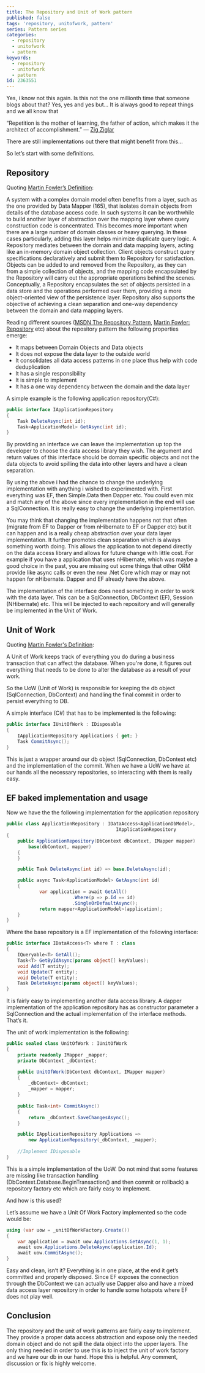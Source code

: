 ```yaml
---
title: The Repository and Unit of Work pattern
published: false
tags: 'repository, unitofwork, pattern'
series: Pattern series
categories:
  - repository
  - unitofwork
  - pattern
keywords:
  - repository
  - unitofwork
  - pattern
id: 2363551
---
```


Yes, i know not this again. Is this not the one millionth time that someone blogs about that?
Yes, yes and yes but…
It is always good to repeat things and we all know that

“Repetition is the mother of learning, the father of action, which makes it the architect of accomplishment.” ― [Zig Ziglar](https://en.wikipedia.org/wiki/Zig_Ziglar)

There are still implementations out there that might benefit from this…

So let’s start with some definitions.

## Repository

Quoting [Martin Fowler’s Definition](http://martinfowler.com/eaaCatalog/repository.html):

A system with a complex domain model often benefits from a layer, such as the one provided by Data Mapper (165),
that isolates domain objects from details of the database access code. In such systems it can be worthwhile to build another layer of abstraction
over the mapping layer where query construction code is concentrated. This becomes more important when there are a large number of domain classes or heavy querying.
In these cases particularly, adding this layer helps minimize duplicate query logic. A Repository mediates between the domain and data mapping layers,
acting like an in-memory domain object collection. Client objects construct query specifications declaratively and submit them to Repository for satisfaction.
Objects can be added to and removed from the Repository, as they can from a simple collection of objects, and the mapping code encapsulated by the Repository
will carry out the appropriate operations behind the scenes. Conceptually, a Repository encapsulates the set of objects persisted in a data store and the operations
performed over them, providing a more object-oriented view of the persistence layer. Repository also supports the objective of achieving a clean separation and
one-way dependency between the domain and data mapping layers.

Reading different sources ([MSDN The Repository Pattern](https://msdn.microsoft.com/en-us/library/ff649690.aspx),
[Martin Fowler: Repository](http://martinfowler.com/eaaCatalog/repository.html) etc) about the repository pattern the following properties emerge:

* It maps between Domain Objects and Data objects
* It does not expose the data layer to the outside world
* It consolidates all data access patterns in one place thus help with code deduplication
* It has a single responsibility
* It is simple to implement
* It has a one way dependency between the domain and the data layer

A simple example is the following application repository(C#):

```csharp
public interface IApplicationRepository
{
    Task DeleteAsync(int id);
    Task<ApplicationModel> GetAsync(int id);
}
```

By providing an interface we can leave the implementation up top the developer to choose the data access library they wish.
The argument and return values of this interface should be domain specific objects and not the data objects to avoid spilling the data
into other layers and have a clean separation.

By using the above i had the chance to change the underlying implementation with anything i wished to experimented with.
First everything was EF, then Simple.Data then Dapper etc. You could even mix and match any of the above since every implementation
in the end will use a SqlConnection. It is really easy to change the underlying implementation.

You may think that changing the implementation happens not that often (migrate from EF to Dapper or from nHibernate to EF or Dapper etc)
but it can happen and is a really cheap abstraction over your data layer implementation. It further promotes clean separation which is always something worth doing.
This allows the application to not depend directly on the data access library and allows for future change with little cost.
For example if you have a application that uses nHibernate, which was maybe a good choice in the past, you are missing out some things
that other ORM provide like async calls or even the new .Net Core which may or may not happen for nHibernate. Dapper and EF already have the above.

The implementation of the interface does need something in order to work with the data layer. This can be a SqlConnection, DbContext (EF), Session (NHibernate) etc.
This will be injected to each repository and will generally be implemented in the Unit of Work.

## Unit of Work

Quoting [Martin Fowler's Definition](http://martinfowler.com/eaaCatalog/unitOfWork.html):

A Unit of Work keeps track of everything you do during a business transaction that can affect the database.
When you're done, it figures out everything that needs to be done to alter the database as a result of your work.

So the UoW (Unit of Work) is responsible for keeping the db object (SqlConnection, DbContext) and handling the final commit in order to persist everything to DB.

A simple interface (C#) that has to be implemented is the following:

```csharp
public interface IUnitOfWork : IDisposable
{
    IApplicationRepository Applications { get; }
    Task CommitAsync();
}
```

This is just a wrapper around our db object (SqlConnection, DbContext etc) and the implementation of the commit.
When we have a UoW we have at our hands all the necessary repositories, so interacting with them is really easy.

## EF baked implementation and usage

Now we have the the following implementation for the application repository

```csharp
public class ApplicationRepository : IDataAccess<ApplicationDbModel>, 
                                        IApplicationRepository
{
    public ApplicationRepository(DbContext dbContext, IMapper mapper) : 
        base(dbContext, mapper)
    {
    }

    public Task DeleteAsync(int id) => base.DeleteAsync(id);

    public async Task<ApplicationModel> GetAsync(int id)
    {
            var application = await GetAll()
                        .Where(p => p.Id == id)
                        .SingleOrDefaultAsync();
            return mapper<ApplicationModel>(application);
    }
}
```

Where the base repository is a EF implementation of the following interface:

```csharp
public interface IDataAccess<T> where T : class
{
    IQueryable<T> GetAll();
    Task<T> GetByIdAsync(params object[] keyValues);
    void Add(T entity);
    void Update(T entity);
    void Delete(T entity);
    Task DeleteAsync(params object[] keyValues);
}
```

It is fairly easy to implementing another data access library. A dapper implementation of the application repository has
as constructor parameter a SqlConnection and the actual implementation of the interface methods. That’s it.

The unit of work implementation is the following:

```csharp
public sealed class UnitOfWork : IUnitOfWork
{
    private readonly IMapper _mapper;
    private DbContext _dbContext;

    public UnitOfWork(DbContext dbContext, IMapper mapper)
    {
        _dbContext= dbContext;
        _mapper = mapper;
    }
        
    public Task<int> CommitAsync()
    {
        return _dbContext.SaveChangesAsync();
    }

    public IApplicationRepository Applications => 
        new ApplicationRepository(_dbContext, _mapper);
        
    //Implement IDisposable
}
```

This is a simple implementation of the UoW. Do not mind that some features are missing like transaction handling
(DbContext.Database.BeginTransaction() and then commit or rollback) a repository factory etc which are fairly easy to implement.

And how is this used?

Let’s assume we have a Unit Of Work Factory implemented so the code would be:

```csharp
using (var uow = _unitOfWorkFactory.Create())
{
    var application = await uow.Applications.GetAsync(1, 1);
    await uow.Applications.DeleteAsync(application.Id);
    await uow.CommitAsync();
}
```

Easy and clean, isn’t it? Everything is in one place, at the end it get’s committed and properly disposed.
Since EF exposes the connection through the DbContext we can actually use Dapper also and have a mixed data access layer repository
in order to handle some hotspots where EF does not play well.

## Conclusion

The repository and the unit of work patterns are fairly easy to implement. They provide a proper data access abstraction and expose only the needed domain object
and do not spill the data object into the upper layers. The only thing needed in order to use this is to inject the unit of work factory and we have our db in our hand.
Hope this is helpful. Any comment, discussion or fix is highly welcome.
